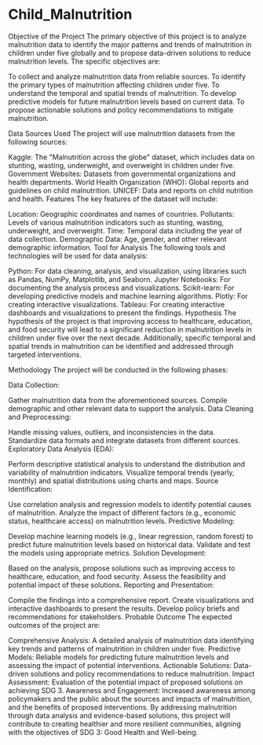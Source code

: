 # Child_Malnutrition

Objective of the Project
The primary objective of this project is to analyze malnutrition data to identify the major patterns and trends of malnutrition in children under five globally and to propose data-driven solutions to reduce malnutrition levels. The specific objectives are:

To collect and analyze malnutrition data from reliable sources.
To identify the primary types of malnutrition affecting children under five.
To understand the temporal and spatial trends of malnutrition.
To develop predictive models for future malnutrition levels based on current data.
To propose actionable solutions and policy recommendations to mitigate malnutrition.

Data Sources Used
The project will use malnutrition datasets from the following sources:

Kaggle: The "Malnutrition across the globe" dataset, which includes data on stunting, wasting, underweight, and overweight in children under five.
Government Websites: Datasets from governmental organizations and health departments.
World Health Organization (WHO): Global reports and guidelines on child malnutrition.
UNICEF: Data and reports on child nutrition and health.
Features
The key features of the dataset will include:

Location: Geographic coordinates and names of countries.
Pollutants: Levels of various malnutrition indicators such as stunting, wasting, underweight, and overweight.
Time: Temporal data including the year of data collection.
Demographic Data: Age, gender, and other relevant demographic information.
Tool for Analysis
The following tools and technologies will be used for data analysis:

Python: For data cleaning, analysis, and visualization, using libraries such as Pandas, NumPy, Matplotlib, and Seaborn.
Jupyter Notebooks: For documenting the analysis process and visualizations.
Scikit-learn: For developing predictive models and machine learning algorithms.
Plotly: For creating interactive visualizations.
Tableau: For creating interactive dashboards and visualizations to present the findings.
Hypothesis
The hypothesis of the project is that improving access to healthcare, education, and food security will lead to a significant reduction in malnutrition levels in children under five over the next decade. Additionally, specific temporal and spatial trends in malnutrition can be identified and addressed through targeted interventions.

Methodology
The project will be conducted in the following phases:

Data Collection:

Gather malnutrition data from the aforementioned sources.
Compile demographic and other relevant data to support the analysis.
Data Cleaning and Preprocessing:

Handle missing values, outliers, and inconsistencies in the data.
Standardize data formats and integrate datasets from different sources.
Exploratory Data Analysis (EDA):

Perform descriptive statistical analysis to understand the distribution and variability of malnutrition indicators.
Visualize temporal trends (yearly, monthly) and spatial distributions using charts and maps.
Source Identification:

Use correlation analysis and regression models to identify potential causes of malnutrition.
Analyze the impact of different factors (e.g., economic status, healthcare access) on malnutrition levels.
Predictive Modeling:

Develop machine learning models (e.g., linear regression, random forest) to predict future malnutrition levels based on historical data.
Validate and test the models using appropriate metrics.
Solution Development:

Based on the analysis, propose solutions such as improving access to healthcare, education, and food security.
Assess the feasibility and potential impact of these solutions.
Reporting and Presentation:

Compile the findings into a comprehensive report.
Create visualizations and interactive dashboards to present the results.
Develop policy briefs and recommendations for stakeholders.
Probable Outcome
The expected outcomes of the project are:

Comprehensive Analysis: A detailed analysis of malnutrition data identifying key trends and patterns of malnutrition in children under five.
Predictive Models: Reliable models for predicting future malnutrition levels and assessing the impact of potential interventions.
Actionable Solutions: Data-driven solutions and policy recommendations to reduce malnutrition.
Impact Assessment: Evaluation of the potential impact of proposed solutions on achieving SDG 3.
Awareness and Engagement: Increased awareness among policymakers and the public about the sources and impacts of malnutrition, and the benefits of proposed interventions.
By addressing malnutrition through data analysis and evidence-based solutions, this project will contribute to creating healthier and more resilient communities, aligning with the objectives of SDG 3: Good Health and Well-being.
